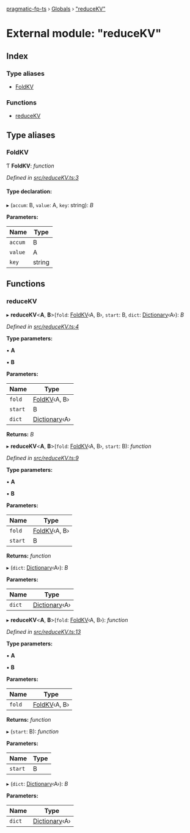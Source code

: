 [pragmatic-fp-ts](../README.md) › [Globals](../globals.md) › ["reduceKV"](_reducekv_.md)

# External module: "reduceKV"

## Index

### Type aliases

* [FoldKV](_reducekv_.md#foldkv)

### Functions

* [reduceKV](_reducekv_.md#reducekv)

## Type aliases

###  FoldKV

Ƭ **FoldKV**: *function*

*Defined in [src/reduceKV.ts:3](https://github.com/hermann-p/pragmatic-fp-ts/blob/c9716de/src/reduceKV.ts#L3)*

#### Type declaration:

▸ (`accum`: B, `value`: A, `key`: string): *B*

**Parameters:**

Name | Type |
------ | ------ |
`accum` | B |
`value` | A |
`key` | string |

## Functions

###  reduceKV

▸ **reduceKV**<**A**, **B**>(`fold`: [FoldKV](_reducekv_.md#foldkv)‹A, B›, `start`: B, `dict`: [Dictionary](_types_.md#dictionary)‹A›): *B*

*Defined in [src/reduceKV.ts:4](https://github.com/hermann-p/pragmatic-fp-ts/blob/c9716de/src/reduceKV.ts#L4)*

**Type parameters:**

▪ **A**

▪ **B**

**Parameters:**

Name | Type |
------ | ------ |
`fold` | [FoldKV](_reducekv_.md#foldkv)‹A, B› |
`start` | B |
`dict` | [Dictionary](_types_.md#dictionary)‹A› |

**Returns:** *B*

▸ **reduceKV**<**A**, **B**>(`fold`: [FoldKV](_reducekv_.md#foldkv)‹A, B›, `start`: B): *function*

*Defined in [src/reduceKV.ts:9](https://github.com/hermann-p/pragmatic-fp-ts/blob/c9716de/src/reduceKV.ts#L9)*

**Type parameters:**

▪ **A**

▪ **B**

**Parameters:**

Name | Type |
------ | ------ |
`fold` | [FoldKV](_reducekv_.md#foldkv)‹A, B› |
`start` | B |

**Returns:** *function*

▸ (`dict`: [Dictionary](_types_.md#dictionary)‹A›): *B*

**Parameters:**

Name | Type |
------ | ------ |
`dict` | [Dictionary](_types_.md#dictionary)‹A› |

▸ **reduceKV**<**A**, **B**>(`fold`: [FoldKV](_reducekv_.md#foldkv)‹A, B›): *function*

*Defined in [src/reduceKV.ts:13](https://github.com/hermann-p/pragmatic-fp-ts/blob/c9716de/src/reduceKV.ts#L13)*

**Type parameters:**

▪ **A**

▪ **B**

**Parameters:**

Name | Type |
------ | ------ |
`fold` | [FoldKV](_reducekv_.md#foldkv)‹A, B› |

**Returns:** *function*

▸ (`start`: B): *function*

**Parameters:**

Name | Type |
------ | ------ |
`start` | B |

▸ (`dict`: [Dictionary](_types_.md#dictionary)‹A›): *B*

**Parameters:**

Name | Type |
------ | ------ |
`dict` | [Dictionary](_types_.md#dictionary)‹A› |
